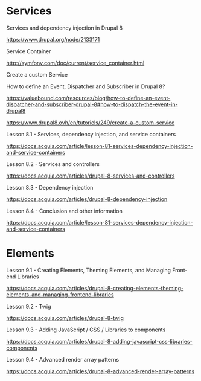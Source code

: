 # **Services**
>
Services and dependency injection in Drupal 8
>
https://www.drupal.org/node/2133171
>
Service Container
>
http://symfony.com/doc/current/service_container.html
>
Create a custom Service
>
How to define an Event, Dispatcher and Subscriber in Drupal 8?
>
https://valuebound.com/resources/blog/how-to-define-an-event-dispatcher-and-subscriber-drupal-8#how-to-dispatch-the-event-in-drupal8
>
https://www.drupal8.ovh/en/tutoriels/249/create-a-custom-service
>
Lesson 8.1 - Services, dependency injection, and service containers
>
https://docs.acquia.com/article/lesson-81-services-dependency-injection-and-service-containers
>
Lesson 8.2 - Services and controllers
>
https://docs.acquia.com/articles/drupal-8-services-and-controllers
>
Lesson 8.3 - Dependency injection
>
https://docs.acquia.com/articles/drupal-8-dependency-injection
>
Lesson 8.4 - Conclusion and other information
>
https://docs.acquia.com/article/lesson-81-services-dependency-injection-and-service-containers
>
# **Elements**
>
Lesson 9.1 - Creating Elements, Theming Elements, and Managing Front-end Libraries
>
https://docs.acquia.com/articles/drupal-8-creating-elements-theming-elements-and-managing-frontend-libraries
>
Lesson 9.2 - Twig
>
https://docs.acquia.com/articles/drupal-8-twig
>
Lesson 9.3 - Adding JavaScript / CSS / Libraries to components
>
https://docs.acquia.com/articles/drupal-8-adding-javascript-css-libraries-components
>
Lesson 9.4 - Advanced render array patterns
>
https://docs.acquia.com/articles/drupal-8-advanced-render-array-patterns
>
